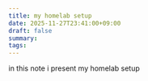```yaml
---
title: my homelab setup
date: 2025-11-27T23:41:00+09:00
draft: false
summary:
tags:
---
```

in this note i present my homelab setup